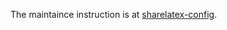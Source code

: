 The maintaince instruction is at [sharelatex-config](http://10.8.6.22:88/zhaofeng-shu33/sharelatex-config).
